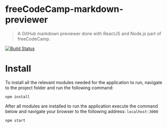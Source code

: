 # freeCodeCamp-markdown-previewer
> A GitHub markdown previewer done with ReactJS and Node.js part of freeCodeCamp.

[![Build Status](https://travis-ci.org/hptks/freecodecamp-markdown-previewer.svg?branch=master)](https://travis-ci.org/hptks/freecodecamp-markdown-previewer)

# Install
To install all the relevant modules needed for the application to run, navigate to the project folder and run the following command:
```
npm install
```
After all modules are installed to run the application execute the command below and navigate your browser to the following address: ```localhost:3000```
```
npm start
```
